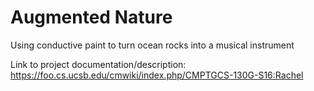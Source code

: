# Augmented Nature
Using conductive paint to turn ocean rocks into a musical instrument

Link to project documentation/description: https://foo.cs.ucsb.edu/cmwiki/index.php/CMPTGCS-130G-S16:Rachel
